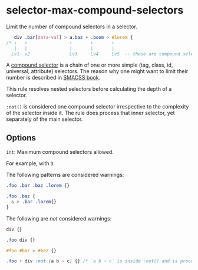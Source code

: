 # selector-max-compound-selectors

Limit the number of compound selectors in a selector.

```css
   div .bar[data-val] > a.baz + .boom > #lorem {
/* ↑   ↑                ↑       ↑       ↑
   |   |                |       |       | 
  Lv1  v2               Lv3     Lv4     Lv5  -- these are compound selectors */
```

A [compound selector](https://www.w3.org/TR/selectors4/#compound) is a chain of one or more simple (tag, class, id, universal, attribute) selectors. The reason why one might want to limit their number is described in [SMACSS book](http://smacss.com/book/applicability).

This rule resolves nested selectors before calculating the depth of a selector.

`:not()` is considered one compound selector irrespective to the complexity of the selector inside it. The rule does process that inner selector, yet separately of the main selector.

## Options

`int`: Maximum compound selectors allowed.

For example, with `3`:

The following patterns are considered warnings:

```css
.foo .bar .baz .lorem {}
```

```css
.foo .baz {
  & > .bar .lorem{}
}
```

The following are *not* considered warnings:

```css
div {}
```

```css
.foo div {}
```

```css
#foo #bar > #baz {}
```

```css
.foo + div :not (a b ~ c) {} /* `a b ~ c` is inside :not() and is processed separately */
```

